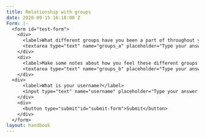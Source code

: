 ```yaml
---
title: Relationship with groups
date: 2020-09-15 16:18:00 Z
Form: |-
  <form id="test-form">
    <div>
      <label>What different groups have you been a part of throughout your life? </label>
      <textarea type="text" name="groups_a" placeholder="Type your answer here"/></textarea>
    </div>
    <div>
      <label>Make some notes about how you feel these different groups have influenced your values, beliefs and worldview </label>
      <textarea type="text" name="groups_b" placeholder="Type your answer here"/></textarea>
    </div>
  <div>
      <label>What is your username?</label>
      <input type="text" name="username" placeholder="Type your answer here"/></input>
    </div>
    <div>
      <button type="submit"id="submit-form">Submit</button>
    </div>
  </form>
layout: handbook
---
```


